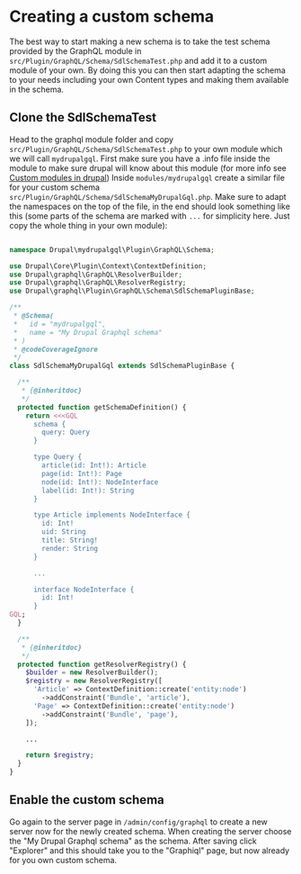 # Creating a custom schema

The best way to start making a new schema is to take the test schema provided by the GraphQL module in `src/Plugin/GraphQL/Schema/SdlSchemaTest.php` and add it to a custom module of your own. By doing this you can then start adapting the schema to your needs including your own Content types and making them available in the schema.

## Clone the SdlSchemaTest

Head to the graphql module folder and copy `src/Plugin/GraphQL/Schema/SdlSchemaTest.php` to your own module which we will call `mydrupalgql`. First make sure you have a .info file inside the module to make sure drupal will know about this module (for more info see [Custom modules in drupal](https://www.drupal.org/docs/8/creating-custom-modules)) Inside `modules/mydrupalgql` create a similar file for your custom schema `src/Plugin/GraphQL/Schema/SdlSchemaMyDrupalGql.php`. Make sure to adapt the namespaces on the top of the file, in the end should look something like this (some parts of the schema are marked with `...` for simplicity here. Just copy the whole thing in your own module): 

```php 

namespace Drupal\mydrupalgql\Plugin\GraphQL\Schema;

use Drupal\Core\Plugin\Context\ContextDefinition;
use Drupal\graphql\GraphQL\ResolverBuilder;
use Drupal\graphql\GraphQL\ResolverRegistry;
use Drupal\graphql\Plugin\GraphQL\Schema\SdlSchemaPluginBase;

/**
 * @Schema(
 *   id = "mydrupalgql",
 *   name = "My Drupal Graphql schema"
 * )
 * @codeCoverageIgnore
 */
class SdlSchemaMyDrupalGql extends SdlSchemaPluginBase {

  /**
   * {@inheritdoc}
   */
  protected function getSchemaDefinition() {
    return <<<GQL
      schema {
        query: Query
      }

      type Query {
        article(id: Int!): Article
        page(id: Int!): Page
        node(id: Int!): NodeInterface
        label(id: Int!): String
      }

      type Article implements NodeInterface {
        id: Int!
        uid: String
        title: String!
        render: String
      }

      ...

      interface NodeInterface {
        id: Int!
      }
GQL;
  }

  /**
   * {@inheritdoc}
   */
  protected function getResolverRegistry() {
    $builder = new ResolverBuilder();
    $registry = new ResolverRegistry([
      'Article' => ContextDefinition::create('entity:node')
        ->addConstraint('Bundle', 'article'),
      'Page' => ContextDefinition::create('entity:node')
        ->addConstraint('Bundle', 'page'),
    ]);

    ...

    return $registry;
  }
}
```

## Enable the custom schema

Go again to the server page in `/admin/config/graphql` to create a new server now for the newly created schema. When creating the server choose the "My Drupal Graphql schema" as the schema. After saving click "Explorer" and this should take you to the "Graphiql" page, but now already for you own custom schema.

